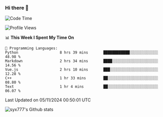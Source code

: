 ### Hi there 👋

<!--
**syx777/syx777** is a ✨ _special_ ✨ repository because its `README.md` (this file) appears on your GitHub profile.

Here are some ideas to get you started:

- 🔭 I’m currently working on ...
- 🌱 I’m currently learning ...
- 👯 I’m looking to collaborate on ...
- 🤔 I’m looking for help with ...
- 💬 Ask me about ...
- 📫 How to reach me: ...
- 😄 Pronouns: ...
- ⚡ Fun fact: ...
-->
<!--START_SECTION:waka-->
![Code Time](http://img.shields.io/badge/Code%20Time-256%20hrs%2025%20mins-blue)

![Profile Views](http://img.shields.io/badge/Profile%20Views-0-blue)

📊 **This Week I Spent My Time On** 

```text
💬 Programming Languages: 
Python                   8 hrs 39 mins       ████████████░░░░░░░░░░░░░   48.98 % 
Markdown                 2 hrs 34 mins       ████░░░░░░░░░░░░░░░░░░░░░   14.56 % 
Vue.js                   2 hrs 10 mins       ███░░░░░░░░░░░░░░░░░░░░░░   12.28 % 
C++                      1 hr 33 mins        ██░░░░░░░░░░░░░░░░░░░░░░░   08.80 % 
Text                     1 hr 4 mins         ██░░░░░░░░░░░░░░░░░░░░░░░   06.07 % 
```


 Last Updated on 05/11/2024 00:50:01 UTC
<!--END_SECTION:waka-->

![syx777's Github stats](https://github-readme-stats-syx777.vercel.app/api?username=syx777&show_icons=true&count_private=true)
